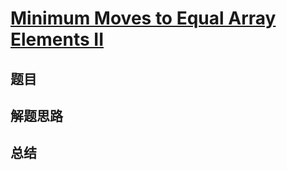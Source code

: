 # [Minimum Moves to Equal Array Elements II](https://leetcode.com/problems/minimum-moves-to-equal-array-elements-ii/)

## 题目


## 解题思路


## 总结


